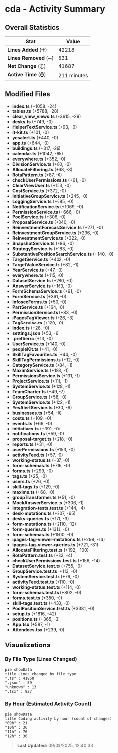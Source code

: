 # cda - Activity Summary 

## Overall Statistics

| Stat                   | Value                                                             |
| ---------------------- | ----------------------------------------------------------------- |
| **Lines Added** (➕)   | 42218                                          |
| **Lines Removed** (➖) | 531                                        |
| **Net Change** (↕)    | 41687                |
| **Active Time** (⌚)   | 211 minutes |


## Modified Files
- **index.ts** (+1058, -24)
- **tables.ts** (+5788, -28)
- **clear_view_views.ts** (+3615, -29)
- **desks.ts** (+749, -0)
- **HelperTextService.ts** (+93, -0)
- **it-kit.ts** (+101, -0)
- **yesalert.ts** (+440, -0)
- **app.ts** (+644, -0)
- **buildings.ts** (+317, -29)
- **calendar.ts** (+1042, -95)
- **everywhere.ts** (+352, -0)
- **DivisionService.ts** (+80, -0)
- **AllocateFiltering.ts** (+68, -3)
- **RotaPattern.ts** (+87, -0)
- **checkUserPermissions.ts** (+61, -0)
- **ClearViewUser.ts** (+153, -0)
- **CostService.ts** (+372, -0)
- **InitiativeGroupService.ts** (+245, -0)
- **LoggingService.ts** (+685, -0)
- **NotificationService.ts** (+1069, -0)
- **PermissionService.ts** (+666, -0)
- **PoolService.ts** (+306, -0)
- **ProposalService.ts** (+340, -0)
- **ReinvestmentForecastService.ts** (+271, -0)
- **ReinvestmentGroupService.ts** (+236, -0)
- **ReinvestmentService.ts** (+322, -0)
- **SnapshotService.ts** (+86, -0)
- **StrategyService.ts** (+183, -0)
- **SubstantivePositionSearchService.ts** (+140, -0)
- **TargetService.ts** (+402, -0)
- **TargetValueService.ts** (+82, -1)
- **YearService.ts** (+47, -0)
- **everywhere.ts** (+115, -0)
- **DatasetService.ts** (+280, -0)
- **AnswerService.ts** (+163, -0)
- **FormSchemaService.ts** (+91, -0)
- **FormService.ts** (+361, -0)
- **InfosecForms.ts** (+50, -0)
- **PartService.ts** (+164, -0)
- **PermissionService.ts** (+83, -0)
- **iPagesTagViewer.ts** (+26, -3)
- **TagService.ts** (+120, -0)
- **index.ts** (+28, -0)
- **settings.json** (+53, -6)
- **.prettierrc** (+13, -0)
- **UserService.ts** (+140, -0)
- **peopleKit.ts** (+41, -0)
- **SkillTagFavourites.ts** (+44, -0)
- **SkillTagPermissions.ts** (+12, -0)
- **CategoryService.ts** (+84, -1)
- **MaximService.ts** (+188, -1)
- **PermissionsService.ts** (+131, -1)
- **ProjectService.ts** (+111, -1)
- **SystemService.ts** (+128, -1)
- **TeamCharter.ts** (+49, -7)
- **GroupService.ts** (+58, -0)
- **SystemService.ts** (+122, -1)
- **YesAlertService.ts** (+30, -6)
- **businesses.ts** (+54, -0)
- **costs.ts** (+109, -0)
- **events.ts** (+69, -0)
- **initiatives.ts** (+391, -0)
- **notifications.ts** (+59, -0)
- **proposal-target.ts** (+218, -0)
- **reports.ts** (+31, -0)
- **userPermissions.ts** (+153, -0)
- **activityFeed.ts** (+57, -0)
- **working-status.ts** (+37, -0)
- **form-schemas.ts** (+716, -0)
- **forms.ts** (+299, -0)
- **tags.ts** (+25, -0)
- **users.ts** (+26, -0)
- **skill-tags.ts** (+129, -0)
- **maxims.ts** (+68, -0)
- **groupTransformer.ts** (+51, -0)
- **MockAnswerService.ts** (+306, -1)
- **integration-tests.test.ts** (+144, -4)
- **desk-mutations.ts** (+807, -65)
- **desks-queries.ts** (+171, -3)
- **form-mutations.ts** (+2110, -12)
- **form-queries.ts** (+1313, -0)
- **form-schemas.ts** (+1500, -0)
- **ipages-tag-viewer-mutations.ts** (+298, -14)
- **ipages-tag-viewer-queries.ts** (+721, -31)
- **AllocateFiltering.test.ts** (+192, -100)
- **RotaPattern.test.ts** (+82, -4)
- **checkUserPermissions.test.ts** (+156, -14)
- **DatasetService.test.ts** (+755, -0)
- **GroupService.test.ts** (+113, -0)
- **SystemService.test.ts** (+76, -0)
- **activityFeed.test.ts** (+110, -0)
- **working-status.test.ts** (+114, -0)
- **form-schemas.test.ts** (+802, -0)
- **forms.test.ts** (+350, -0)
- **skill-tags.test.ts** (+433, -0)
- **PoolPositionService.test.ts** (+3381, -0)
- **setup.ts** (+1816, -42)
- **positions.ts** (+365, -3)
- **App.tsx** (+587, -1)
- **Attendees.tsx** (+239, -0)

## Visualizations

### By File Type (Lines Changed)

```mermaid
pie showData
title Lines changed by file type
".ts" : 41850
".json" : 59
"unknown" : 13
".tsx" : 827
```

### By Hour (Estimated Activity Count)

```mermaid
pie showData
title Coding activity by hour (count of changes)
"09h" : 21
"10h" : 36
"11h" : 76
"12h" : 36
```


> **Last Updated:** 09/09/2025, 12:40:33